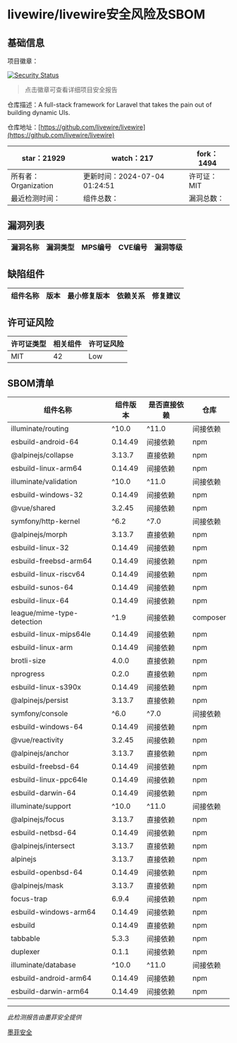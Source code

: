 # livewire/livewire安全风险及SBOM

## 基础信息

项目徽章：

[![Security Status](https://www.murphysec.com/platform3/v31/badge/1808573889055502336.svg)](https://www.murphysec.com/console/report/1692967165772980224/1808573889055502336)

> 点击徽章可查看详细项目安全报告

仓库描述：A full-stack framework for Laravel that takes the pain out of building dynamic UIs.

仓库地址：[https://github.com/livewire/livewire](https://github.com/livewire/livewire)

| star：21929 | watch：217 | fork：1494 |
| ----------- | -------------- | ------------ |
| 所有者：Organization | 更新时间：2024-07-04 01:24:51 | 许可证：MIT |
| 最近检测时间： | 组件总数： | 漏洞总数： |




## 漏洞列表

| 漏洞名称 | 漏洞类型 | MPS编号 | CVE编号 | 漏洞等级 |
| ------- | ------ | ------- | ------ | ----- |





## 缺陷组件

| 组件名称 | 版本 | 最小修复版本 | 依赖关系 | 修复建议 |
| -------- | ---- | ------------ | -------- | -------- |





## 许可证风险

| 许可证类型 | 相关组件 | 许可证风险 |
| ---------- | -------- | ---------- |
|MIT|42|Low|




## SBOM清单

| 组件名称 | 组件版本 | 是否直接依赖 | 仓库 |
| -------- | -------- | ------------ | ---- |
|illuminate/routing|^10.0|^11.0|间接依赖|composer|
|esbuild-android-64|0.14.49|间接依赖|npm|
|@alpinejs/collapse|3.13.7|直接依赖|npm|
|esbuild-linux-arm64|0.14.49|间接依赖|npm|
|illuminate/validation|^10.0|^11.0|间接依赖|composer|
|esbuild-windows-32|0.14.49|间接依赖|npm|
|@vue/shared|3.2.45|间接依赖|npm|
|symfony/http-kernel|^6.2|^7.0|间接依赖|composer|
|@alpinejs/morph|3.13.7|直接依赖|npm|
|esbuild-linux-32|0.14.49|间接依赖|npm|
|esbuild-freebsd-arm64|0.14.49|间接依赖|npm|
|esbuild-linux-riscv64|0.14.49|间接依赖|npm|
|esbuild-sunos-64|0.14.49|间接依赖|npm|
|esbuild-linux-64|0.14.49|间接依赖|npm|
|league/mime-type-detection|^1.9|间接依赖|composer|
|esbuild-linux-mips64le|0.14.49|间接依赖|npm|
|esbuild-linux-arm|0.14.49|间接依赖|npm|
|brotli-size|4.0.0|直接依赖|npm|
|nprogress|0.2.0|直接依赖|npm|
|esbuild-linux-s390x|0.14.49|间接依赖|npm|
|@alpinejs/persist|3.13.7|直接依赖|npm|
|symfony/console|^6.0|^7.0|间接依赖|composer|
|esbuild-windows-64|0.14.49|间接依赖|npm|
|@vue/reactivity|3.2.45|间接依赖|npm|
|@alpinejs/anchor|3.13.7|直接依赖|npm|
|esbuild-freebsd-64|0.14.49|间接依赖|npm|
|esbuild-linux-ppc64le|0.14.49|间接依赖|npm|
|esbuild-darwin-64|0.14.49|间接依赖|npm|
|illuminate/support|^10.0|^11.0|间接依赖|composer|
|@alpinejs/focus|3.13.7|直接依赖|npm|
|esbuild-netbsd-64|0.14.49|间接依赖|npm|
|@alpinejs/intersect|3.13.7|直接依赖|npm|
|alpinejs|3.13.7|直接依赖|npm|
|esbuild-openbsd-64|0.14.49|间接依赖|npm|
|@alpinejs/mask|3.13.7|直接依赖|npm|
|focus-trap|6.9.4|间接依赖|npm|
|esbuild-windows-arm64|0.14.49|间接依赖|npm|
|esbuild|0.14.49|直接依赖|npm|
|tabbable|5.3.3|间接依赖|npm|
|duplexer|0.1.1|间接依赖|npm|
|illuminate/database|^10.0|^11.0|间接依赖|composer|
|esbuild-android-arm64|0.14.49|间接依赖|npm|
|esbuild-darwin-arm64|0.14.49|间接依赖|npm|


------

*此检测报告由墨菲安全提供*

[墨菲安全](www.murphysec.com)